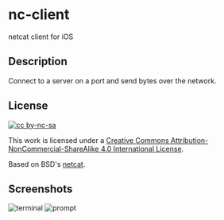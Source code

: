 # nc-client
netcat client for iOS

## Description
Connect to a server on a port and send bytes over the network.

## License
[![cc by-nc-sa](https://i.creativecommons.org/l/by-nc-sa/4.0/88x31.png)](http://creativecommons.org/licenses/by-nc-sa/4.0/)

This work is licensed under a [Creative Commons Attribution-NonCommercial-ShareAlike 4.0 International License](http://creativecommons.org/licenses/by-nc-sa/4.0/).

Based on BSD's [netcat](http://man.openbsd.org/OpenBSD-current/man1/nc.1).

## Screenshots
![terminal](https://i.imgur.com/PAB1mLn.png) ![prompt](https://i.imgur.com/H1Nzure.png)
